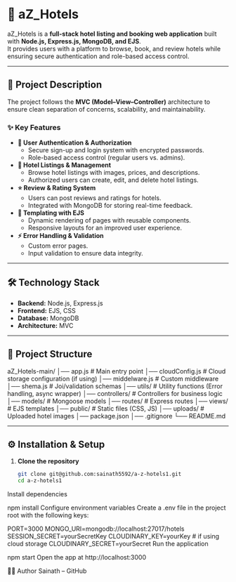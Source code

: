 
# 🏨 aZ_Hotels

aZ_Hotels is a **full-stack hotel listing and booking web application** built with **Node.js, Express.js, MongoDB, and EJS**.  
It provides users with a platform to browse, book, and review hotels while ensuring secure authentication and role-based access control.

---

## 📖 Project Description

The project follows the **MVC (Model–View–Controller)** architecture to ensure clean separation of concerns, scalability, and maintainability.  

### ✨ Key Features
- **🔐 User Authentication & Authorization**
  - Secure sign-up and login system with encrypted passwords.
  - Role-based access control (regular users vs. admins).
- **🏨 Hotel Listings & Management**
  - Browse hotel listings with images, prices, and descriptions.
  - Authorized users can create, edit, and delete hotel listings.
- **⭐ Review & Rating System**
  - Users can post reviews and ratings for hotels.
  - Integrated with MongoDB for storing real-time feedback.
- **🎨 Templating with EJS**
  - Dynamic rendering of pages with reusable components.
  - Responsive layouts for an improved user experience.
- **⚡ Error Handling & Validation**
  - Custom error pages.
  - Input validation to ensure data integrity.

---

## 🛠️ Technology Stack

- **Backend:** Node.js, Express.js  
- **Frontend:** EJS, CSS  
- **Database:** MongoDB  
- **Architecture:** MVC  

---

## 📂 Project Structure

aZ_Hotels-main/
│── app.js # Main entry point
│── cloudConfig.js # Cloud storage configuration (if using)
│── middelware.js # Custom middleware
│── shema.js # Joi/validation schemas
│── utils/ # Utility functions (Error handling, async wrapper)
│── controllers/ # Controllers for business logic
│── models/ # Mongoose models
│── routes/ # Express routes
│── views/ # EJS templates
│── public/ # Static files (CSS, JS)
│── uploads/ # Uploaded hotel images
│── package.json
│── .gitignore
└── README.md


---

## ⚙️ Installation & Setup

1. **Clone the repository**
   ```bash
   git clone git@github.com:sainath5592/a-z-hotels1.git
   cd a-z-hotels1
Install dependencies

npm install
Configure environment variables
Create a .env file in the project root with the following keys:

PORT=3000
MONGO_URI=mongodb://localhost:27017/hotels
SESSION_SECRET=yourSecretKey
CLOUDINARY_KEY=yourKey        # if using cloud storage
CLOUDINARY_SECRET=yourSecret
Run the application

npm start
Open the app at http://localhost:3000


👨‍💻 Author
Sainath – GitHub
